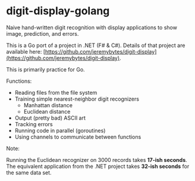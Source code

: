 # digit-display-golang
Naive hand-written digit recognition with display applications to show image, prediction, and errors.  

This is a Go port of a project in .NET (F# & C#). Details of that project are available here: [https://github.com/jeremybytes/digit-display](https://github.com/jeremybytes/digit-display).  

This is primarily practice for Go.

Functions:  
* Reading files from the file system
* Training simple nearest-neighbor digit recognizers
    * Manhattan distance
    * Euclidean distance
* Output (pretty bad) ASCII art
* Tracking errors
* Running code in parallel (goroutines)
* Using channels to communicate between functions

Note:  

Running the Euclidean recognizer on 3000 records takes **17-ish seconds**. The equivalent application from the .NET project takes **32-ish seconds** for the same data set.